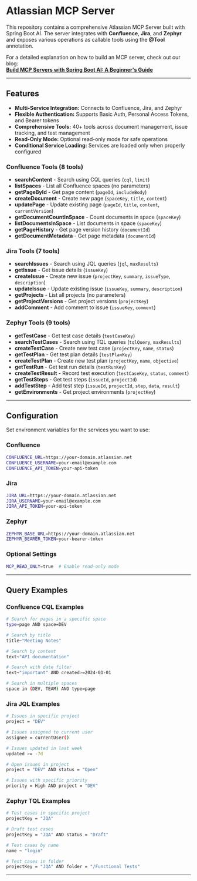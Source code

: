 # Atlassian MCP Server

This repository contains a comprehensive Atlassian MCP Server built with Spring Boot AI. The server integrates with **Confluence**, **Jira**, and **Zephyr** and exposes various operations as callable tools using the **@Tool** annotation.

For a detailed explanation on how to build an MCP server, check out our blog:  
**[Build MCP Servers with Spring Boot AI: A Beginner's Guide](https://bootcamptoprod.com/build-mcp-servers-with-spring-boot-ai/)**

---

## Features

- **Multi-Service Integration:** Connects to Confluence, Jira, and Zephyr
- **Flexible Authentication:** Supports Basic Auth, Personal Access Tokens, and Bearer tokens
- **Comprehensive Tools:** 40+ tools across document management, issue tracking, and test management
- **Read-Only Mode:** Optional read-only mode for safe operations
- **Conditional Service Loading:** Services are loaded only when properly configured

### Confluence Tools (8 tools)
- **searchContent** - Search using CQL queries (`cql`, `limit`)
- **listSpaces** - List all Confluence spaces (no parameters)
- **getPageById** - Get page content (`pageId`, `includeBody`)
- **createDocument** - Create new page (`spaceKey`, `title`, `content`)
- **updatePage** - Update existing page (`pageId`, `title`, `content`, `currentVersion`)
- **getDocumentCountInSpace** - Count documents in space (`spaceKey`)
- **listDocumentsInSpace** - List documents in space (`spaceKey`)
- **getPageHistory** - Get page version history (`documentId`)
- **getDocumentMetadata** - Get page metadata (`documentId`)

### Jira Tools (7 tools)
- **searchIssues** - Search using JQL queries (`jql`, `maxResults`)
- **getIssue** - Get issue details (`issueKey`)
- **createIssue** - Create new issue (`projectKey`, `summary`, `issueType`, `description`)
- **updateIssue** - Update existing issue (`issueKey`, `summary`, `description`)
- **getProjects** - List all projects (no parameters)
- **getProjectVersions** - Get project versions (`projectKey`)
- **addComment** - Add comment to issue (`issueKey`, `comment`)

### Zephyr Tools (9 tools)
- **getTestCase** - Get test case details (`testCaseKey`)
- **searchTestCases** - Search using TQL queries (`tqlQuery`, `maxResults`)
- **createTestCase** - Create new test case (`projectKey`, `name`, `status`)
- **getTestPlan** - Get test plan details (`testPlanKey`)
- **createTestPlan** - Create new test plan (`projectKey`, `name`, `objective`)
- **getTestRun** - Get test run details (`testRunKey`)
- **createTestResult** - Record test execution (`testCaseKey`, `status`, `comment`)
- **getTestSteps** - Get test steps (`issueId`, `projectId`)
- **addTestStep** - Add test step (`issueId`, `projectId`, `step`, `data`, `result`)
- **getEnvironments** - Get project environments (`projectKey`)

---

## Configuration

Set environment variables for the services you want to use:

### Confluence
```bash
CONFLUENCE_URL=https://your-domain.atlassian.net
CONFLUENCE_USERNAME=your-email@example.com
CONFLUENCE_API_TOKEN=your-api-token
```

### Jira
```bash
JIRA_URL=https://your-domain.atlassian.net  
JIRA_USERNAME=your-email@example.com
JIRA_API_TOKEN=your-api-token
```

### Zephyr
```bash
ZEPHYR_BASE_URL=https://your-domain.atlassian.net
ZEPHYR_BEARER_TOKEN=your-bearer-token
```

### Optional Settings
```bash
MCP_READ_ONLY=true  # Enable read-only mode
```

---

## Query Examples

### Confluence CQL Examples
```bash
# Search for pages in a specific space
type=page AND space=DEV

# Search by title
title~"Meeting Notes"

# Search by content
text~"API documentation"

# Search with date filter
text~"important" AND created>=2024-01-01

# Search in multiple spaces
space in (DEV, TEAM) AND type=page
```

### Jira JQL Examples
```bash
# Issues in specific project
project = "DEV"

# Issues assigned to current user
assignee = currentUser()

# Issues updated in last week
updated >= -7d

# Open issues in project
project = "DEV" AND status = "Open"

# Issues with specific priority
priority = High AND project = "DEV"
```

### Zephyr TQL Examples
```bash
# Test cases in specific project
projectKey = "JQA"

# Draft test cases
projectKey = "JQA" AND status = "Draft"

# Test cases by name
name ~ "login"

# Test cases in folder
projectKey = "JQA" AND folder = "/Functional Tests"
```

---